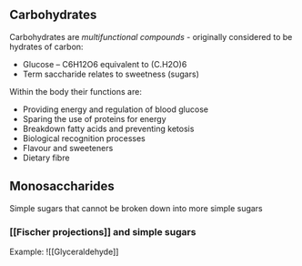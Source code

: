## Carbohydrates
Carbohydrates are *multifunctional compounds* - originally considered to be hydrates of carbon: 
- Glucose – C6H12O6 equivalent to (C.H2O)6 
- Term saccharide relates to sweetness (sugars)

Within the body their functions are:
- Providing energy and regulation of blood glucose 
- Sparing the use of proteins for energy 
- Breakdown fatty acids and preventing ketosis 
- Biological recognition processes 
- Flavour and sweeteners 
- Dietary fibre

## Monosaccharides

Simple sugars that cannot be broken down into more simple sugars

### [[Fischer projections]] and simple sugars
Example: ![[Glyceraldehyde]]



